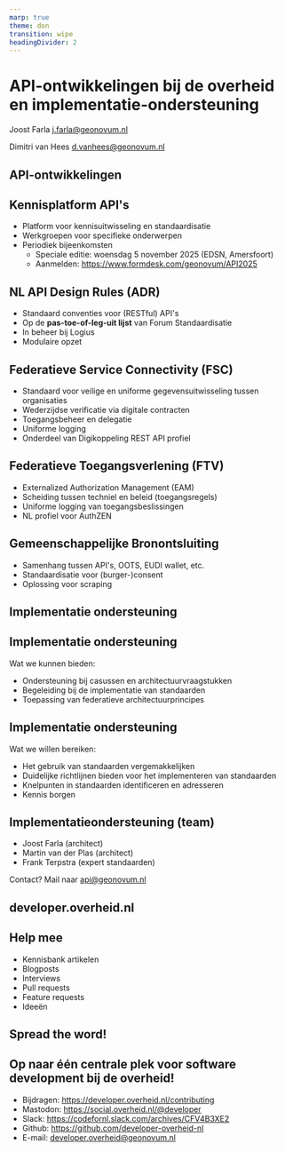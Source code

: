 ```yaml
---
marp: true
theme: don
transition: wipe
headingDivider: 2
---
```


# API-ontwikkelingen bij de overheid en implementatie-ondersteuning

<!-- _class: title -->

Joost Farla
<j.farla@geonovum.nl>

Dimitri van Hees
<d.vanhees@geonovum.nl>

## API-ontwikkelingen

<!-- _class: title -->

## Kennisplatform API's

- Platform voor kennisuitwisseling en standaardisatie
- Werkgroepen voor specifieke onderwerpen
- Periodiek bijeenkomsten
  - Speciale editie: woensdag 5 november 2025 (EDSN, Amersfoort)
  - Aanmelden: https://www.formdesk.com/geonovum/API2025

## NL API Design Rules (ADR)

- Standaard conventies voor (RESTful) API's
- Op de **pas-toe-of-leg-uit lijst** van Forum Standaardisatie
- In beheer bij Logius
- Modulaire opzet

## Federatieve Service Connectivity (FSC)

- Standaard voor veilige en uniforme gegevensuitwisseling tussen organisaties
- Wederzijdse verificatie via digitale contracten
- Toegangsbeheer en delegatie
- Uniforme logging
- Onderdeel van Digikoppeling REST API profiel

## Federatieve Toegangsverlening (FTV)

- Externalized Authorization Management (EAM)
- Scheiding tussen techniel en beleid (toegangsregels)
- Uniforme logging van toegangsbeslissingen
- NL profiel voor AuthZEN

## Gemeenschappelijke Bronontsluiting

- Samenhang tussen API's, OOTS, EUDI wallet, etc.
- Standaardisatie voor (burger-)consent
- Oplossing voor scraping

## Implementatie ondersteuning

<!-- _class: title -->

## Implementatie ondersteuning

Wat we kunnen bieden:

- Ondersteuning bij casussen en architectuurvraagstukken
- Begeleiding bij de implementatie van standaarden
- Toepassing van federatieve architectuurprincipes

## Implementatie ondersteuning

Wat we willen bereiken:

- Het gebruik van standaarden vergemakkelijken
- Duidelijke richtlijnen bieden voor het implementeren van standaarden
- Knelpunten in standaarden identificeren en adresseren
- Kennis borgen

## Implementatieondersteuning (team)

- Joost Farla (architect)
- Martin van der Plas (architect)
- Frank Terpstra (expert standaarden)

Contact? Mail naar api@geonovum.nl

## developer.overheid.nl

<!-- _class: title -->

## Help mee

- Kennisbank artikelen
- Blogposts
- Interviews
- Pull requests
- Feature requests
- Ideeën

## Spread the word!

<!-- _class: title -->

## Op naar één centrale plek voor software development bij de overheid!

<!-- _class: title -->

- Bijdragen: <https://developer.overheid.nl/contributing>
- Mastodon: <https://social.overheid.nl/@developer>
- Slack: <https://codefornl.slack.com/archives/CFV4B3XE2>
- Github: <https://github.com/developer-overheid-nl>
- E-mail: <developer.overheid@geonovum.nl>
